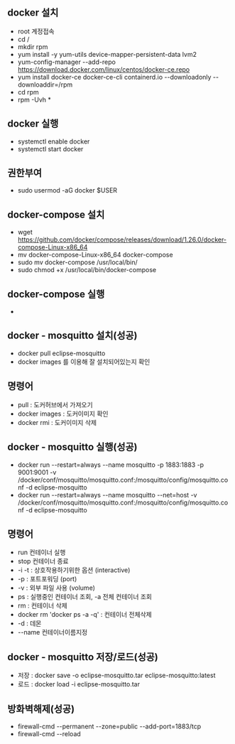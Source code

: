 ## docker 설치

- root 계정접속
- cd /
- mkdir rpm
- yum install -y yum-utils device-mapper-persistent-data lvm2
- yum-config-manager --add-repo https://download.docker.com/linux/centos/docker-ce.repo
- yum install docker-ce docker-ce-cli containerd.io --downloadonly --downloaddir=/rpm
- cd rpm
- rpm -Uvh *

## docker 실행

- systemctl enable docker
- systemctl start docker

## 권한부여

- sudo usermod -aG docker $USER

## docker-compose 설치

- wget https://github.com/docker/compose/releases/download/1.26.0/docker-compose-Linux-x86_64
- mv docker-compose-Linux-x86_64 docker-compose 
- sudo mv docker-compose /usr/local/bin/ 
- sudo chmod +x /usr/local/bin/docker-compose

## docker-compose 실행

- 

## docker - mosquitto 설치(성공)

- docker pull eclipse-mosquitto
- docker images 를 이용해 잘 설치되어있는지 확인

## 명령어
- pull : 도커허브에서 가져오기
- docker images : 도커이미지 확인
- docker rmi : 도커이미지 삭제

## docker - mosquitto 실행(성공)
- docker run --restart=always --name mosquitto -p 1883:1883 -p 9001:9001 -v /docker/conf/mosquitto/mosquitto.conf:/mosquitto/config/mosquitto.conf -d eclipse-mosquitto
- docker run --restart=always --name mosquitto --net=host -v /docker/conf/mosquitto/mosquitto.conf:/mosquitto/config/mosquitto.conf -d eclipse-mosquitto

## 명령어
- run 컨테이너 실행
- stop 컨테이너 종료
- -i -t : 상호작용하기위한 옵션 (interactive)
- -p : 포트포워딩 (port)
- -v : 외부 파일 사용 (volume)
- ps : 실행중인 컨테이너 조회, -a 전체 컨테이너 조회
- rm : 컨테이너 삭제
- docker rm 'docker ps -a -q' : 컨테이너 전체삭제
- -d : 데몬
- --name 컨테이너이름지정

## docker - mosquitto 저장/로드(성공)
- 저장 : docker save -o eclipse-mosquitto.tar eclipse-mosquitto:latest
- 로드 : docker load -i eclipse-mosquitto.tar

## 방화벽해제(성공)
- firewall-cmd --permanent --zone=public --add-port=1883/tcp
- firewall-cmd --reload
